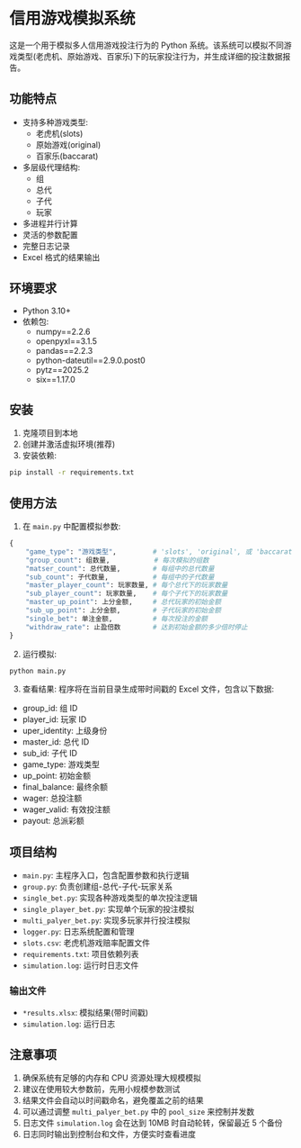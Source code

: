 # 信用游戏模拟系统

这是一个用于模拟多人信用游戏投注行为的 Python 系统。该系统可以模拟不同游戏类型(老虎机、原始游戏、百家乐)下的玩家投注行为，并生成详细的投注数据报告。

## 功能特点

- 支持多种游戏类型:
  - 老虎机(slots)
  - 原始游戏(original)
  - 百家乐(baccarat)
- 多层级代理结构:
  - 组
  - 总代
  - 子代
  - 玩家
- 多进程并行计算
- 灵活的参数配置
- 完整日志记录
- Excel 格式的结果输出

## 环境要求

- Python 3.10+
- 依赖包:
  - numpy==2.2.6
  - openpyxl==3.1.5
  - pandas==2.2.3
  - python-dateutil==2.9.0.post0
  - pytz==2025.2
  - six==1.17.0

## 安装

1. 克隆项目到本地
2. 创建并激活虚拟环境(推荐)
3. 安装依赖:

```bash
pip install -r requirements.txt
```

## 使用方法

1. 在 `main.py` 中配置模拟参数:

```python
{
    "game_type": "游戏类型",         # 'slots', 'original', 或 'baccarat'
    "group_count": 组数量,           # 每次模拟的组数
    "matser_count": 总代数量,        # 每组中的总代数量
    "sub_count": 子代数量,           # 每组中的子代数量
    "master_player_count": 玩家数量, # 每个总代下的玩家数量
    "sub_player_count": 玩家数量,    # 每个子代下的玩家数量
    "master_up_point": 上分金额,     # 总代玩家的初始金额
    "sub_up_point": 上分金额,        # 子代玩家的初始金额
    "single_bet": 单注金额,          # 每次投注的金额
    "withdraw_rate": 止盈倍数        # 达到初始金额的多少倍时停止
}
```

2. 运行模拟:

```bash
python main.py
```

3. 查看结果:
   程序将在当前目录生成带时间戳的 Excel 文件，包含以下数据:

- group_id: 组 ID
- player_id: 玩家 ID
- uper_identity: 上级身份
- master_id: 总代 ID
- sub_id: 子代 ID
- game_type: 游戏类型
- up_point: 初始金额
- final_balance: 最终余额
- wager: 总投注额
- wager_valid: 有效投注额
- payout: 总派彩额

## 项目结构

- `main.py`: 主程序入口，包含配置参数和执行逻辑
- `group.py`: 负责创建组-总代-子代-玩家关系
- `single_bet.py`: 实现各种游戏类型的单次投注逻辑
- `single_player_bet.py`: 实现单个玩家的投注模拟
- `multi_palyer_bet.py`: 实现多玩家并行投注模拟
- `logger.py`: 日志系统配置和管理
- `slots.csv`: 老虎机游戏赔率配置文件
- `requirements.txt`: 项目依赖列表
- `simulation.log`: 运行时日志文件

### 输出文件

- `*results.xlsx`: 模拟结果(带时间戳)
- `simulation.log`: 运行日志

## 注意事项

1. 确保系统有足够的内存和 CPU 资源处理大规模模拟
2. 建议在使用较大参数前，先用小规模参数测试
3. 结果文件会自动以时间戳命名，避免覆盖之前的结果
4. 可以通过调整 `multi_palyer_bet.py` 中的 `pool_size` 来控制并发数
5. 日志文件 `simulation.log` 会在达到 10MB 时自动轮转，保留最近 5 个备份
6. 日志同时输出到控制台和文件，方便实时查看进度
